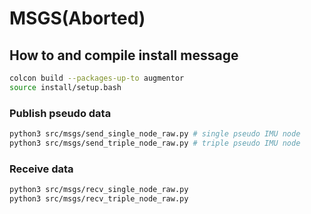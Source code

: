 # MSGS(Aborted)

## How to and compile install message
```sh
colcon build --packages-up-to augmentor
source install/setup.bash
```

### Publish pseudo data
```sh
python3 src/msgs/send_single_node_raw.py # single pseudo IMU node
python3 src/msgs/send_triple_node_raw.py # triple pseudo IMU node
```

### Receive data
```sh
python3 src/msgs/recv_single_node_raw.py 
python3 src/msgs/recv_triple_node_raw.py 
```